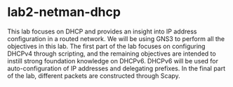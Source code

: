 ﻿# lab2-netman-dhcp
This lab focuses on DHCP and provides an insight into IP address configuration in a routed network. We will be using GNS3 to perform all the objectives in this lab. The first part of the lab focuses on configuring DHCPv4 through scripting, and the remaining objectives are intended to instill strong foundation knowledge on DHCPv6. DHCPv6 will be used for auto-configuration of IP addresses and delegating prefixes. In the final part of the lab, different packets are constructed through Scapy.   
